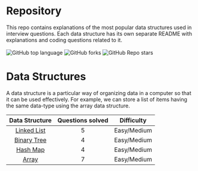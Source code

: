 # Repository
This repo contains explanations of the most popular data structures used in interview questions.
Each data structure has its own separate README with explanations and coding questions related to it.<br><br>
![GitHub top language](https://img.shields.io/github/languages/top/mariarobertap/DataStructures?color=green)
![GitHub forks](https://img.shields.io/github/forks/mariarobertap/DataStructures?style=social)
![GitHub Repo stars](https://img.shields.io/github/stars/mariarobertap/DataStructures?style=social)



# Data Structures
A data structure is a particular way of organizing data in a computer so that it can be used effectively.
For example, we can store a list of items having the same data-type using the array data structure.


| Data Structure | Questions solved |Difficulty |
| :---: | :---: | :---: |
| [Linked List](https://github.com/mariarobertap/DataStructures/tree/main/LinkedList) | 5 | Easy/Medium |
| [Binary Tree](https://github.com/mariarobertap/DataStructures/tree/main/BinaryTree) | 4 | Easy/Medium |
| [Hash Map](https://github.com/mariarobertap/DataStructures/tree/main/HashMap) | 4 | Easy/Medium |
| [Array](https://github.com/mariarobertap/DataStructures/tree/main/Array)| 7 | Easy/Medium|








